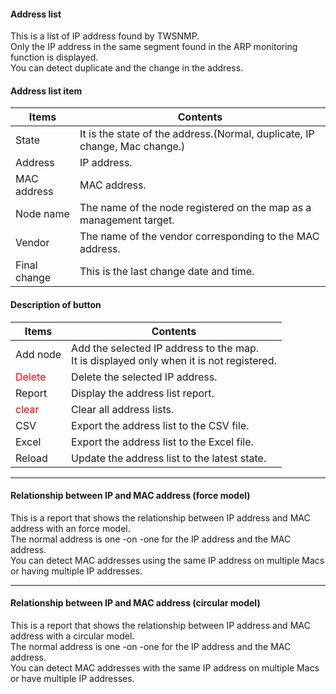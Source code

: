 #### Address list

<div class="text-lg mb-2">
This is a list of IP address found by TWSNMP.<br>
Only the IP address in the same segment found in the ARP monitoring function is displayed.<br>
You can detect duplicate and the change in the address.
</div>

>>>
#### Address list item

<div class="text-xl">

| Items | Contents |
| ---- | ---- |
| State | It is the state of the address.(Normal, duplicate, IP change, Mac change.) |
| Address | IP address.|
| MAC address | MAC address.|
| Node name | The name of the node registered on the map as a management target.|
| Vendor | The name of the vendor corresponding to the MAC address.|
| Final change | This is the last change date and time.|
</div>

>>>
#### Description of button

<div class="text-xl">

| Items | Contents |
| ---- | ---- |
| Add node | Add the selected IP address to the map.<br> It is displayed only when it is not registered.|
| <Span style = "color: red;"> Delete </span> | Delete the selected IP address.|
| Report | Display the address list report.|
| <Span style = "color: red;"> clear </span> | Clear all address lists.|
| CSV | Export the address list to the CSV file.|
| Excel | Export the address list to the Excel file.|
| Reload | Update the address list to the latest state.|
</div>

---
#### Relationship between IP and MAC address (force model)

<div class="text-lg mb-2">
This is a report that shows the relationship between IP address and MAC address with an force model.<br>
The normal address is one -on -one for the IP address and the MAC address.<br>
You can detect MAC addresses using the same IP address on multiple Macs or having multiple IP addresses.</div>


---
#### Relationship between IP and MAC address (circular model)

<div class="text-lg mb-2">
This is a report that shows the relationship between IP address and MAC address with a circular model.<br>
The normal address is one -on -one for the IP address and the MAC address.<br>
You can detect MAC addresses with the same IP address on multiple Macs or have multiple IP addresses.
</div>
